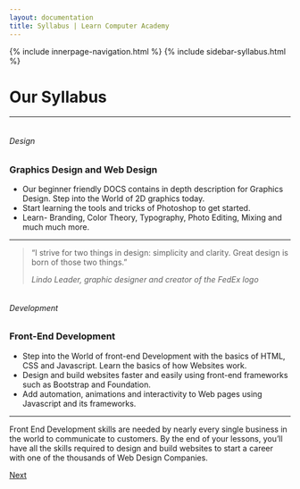 ```yaml
---
layout: documentation
title: Syllabus | Learn Computer Academy
---
```




<div class="loader">
  {% include innerpage-navigation.html %}
  {% include sidebar-syllabus.html %}


  <div class="page-content">
    <div class="content-wrapper">
      <div class="row">
        <div class="col-md-9 content">
          <!-- Your content goes started here -->
          <div class="doc-content">
            <h1>Our Syllabus</h1>
            <hr>
            <div class="col-md-10 offset-md-1 py-5">
              <div class="row">
                <div class="col max-col">
                  <div class="technology-img text-center">
                    <a href="https://docs.learncomputer.in/design/photoshop/photoshop-syllabus" title="Photoshop">
                      <img src="{{ site.baseurl }}/assets/img/logo/photoshop.png" class="img-fluid" alt="">
                    </a>
                  </div>
                </div>
                <div class="col max-col">
                  <div class="technology-img text-center">
                    <a href="https://docs.learncomputer.in/html/html-syllabus" title="HTML 5">
                      <img src="{{ site.baseurl }}/assets/img/logo/html-5.png" class="img-fluid" alt="">
                    </a>
                  </div>
                </div>
                <div class="col max-col">
                  <div class="technology-img text-center">
                    <a href="https://docs.learncomputer.in/css/bootstrap" title="Bootstrap">
                      <img src="{{ site.baseurl }}/assets/img/logo/bootstrap-stack.png" class="img-fluid" alt="">
                    </a>
                  </div>
                </div>
                <div class="col max-col">
                  <div class="technology-img text-center">
                    <a href="https://docs.learncomputer.in/css/css-intro" title="CSS">
                      <img src="{{ site.baseurl }}/assets/img/logo/css.png" class="img-fluid" alt="">
                    </a>
                  </div>
                </div>
                <div class="col max-col">
                  <div class="technology-img text-center">
                    <a href="https://cdnjs.com/libraries/normalize" title="Normalize CSS">
                      <img src="{{ site.baseurl }}/assets/img/logo/normalize-css.png" class="img-fluid" alt="">
                    </a>
                  </div>
                </div>
                <div class="col max-col">
                  <div class="technology-img text-center">
                    <a href="https://sass-lang.com/" title="SASS">
                      <img src="{{ site.baseurl }}/assets/img/logo/Sass.png" class="img-fluid" alt="">
                    </a>
                  </div>
                </div>
                <div class="col max-col">
                  <div class="technology-img text-center">
                    <a href="https://docs.learncomputer.in/javascript/js-syllabus" title="JavaScript">
                      <img src="{{ site.baseurl }}/assets/img/logo/javascript.png" class="img-fluid" alt="">
                    </a>
                  </div>
                </div>
                <div class="col max-col">
                  <div class="technology-img text-center">
                    <a href="https://docs.learncomputer.in/javascript/jquery" title="JQuery">
                      <img src="{{ site.baseurl }}/assets/img/logo/jquery-logo.png" class="img-fluid" alt="">
                    </a>
                  </div>
                </div>
              </div>
            </div>
            <div class="inner-container">
              <div class="row code-collaboration align-items-center justify-content-between py-5">
                <div class="col-md-7">
                  <div class="feature-img">
                    <img src="{{ site.baseurl }}/assets/img/extended-feature4.png" class="img-fluid" alt="">
                  </div>
                </div>
                <div class="col-md-5">
                  <div class="text-block">
                    <h6 class="heading-sm">Design</h6>
                    <!-- <h3>Deploy often with built-in continuous delivery</h3> -->
                    <h3>Graphics Design and Web Design</h3>
                    <ul>
                      <li>Our beginner friendly DOCS contains in depth description for Graphics Design. Step into the World of 2D graphics today.</li>
                      <li>Start learning the tools and tricks of Photoshop to get started.</li>
                      <li>Learn- Branding, Color Theory, Typography, Photo Editing, Mixing and much much more.</li>
                    </ul>
                    <hr>
                    <blockquote class="blockquote quote-text">
                      <p class="mb-0">“I strive for two things in design: simplicity and clarity. Great design is born of those two things.”</p>
                      <cite class="quote-attribution">Lindo Leader, graphic designer and creator of the FedEx logo</cite>
                    </blockquote>
                  </div>
                </div>
              </div>
              <div class="row code-collaboration align-items-center justify-content-between py-5">
                <div class="col-md-7">
                  <div class="feature-img">
                    <img src="{{ site.baseurl }}/assets/img/extended-feature5.png" class="img-fluid" alt="">
                  </div>
                </div>
                <div class="col-md-5 order-md-first order-last">
                  <div class="text-block">
                    <h6 class="heading-sm">Development</h6>
                    <h3>Front-End Development</h3>
                    <ul>
                      <li>Step into the World of front-end Development with the basics of HTML, CSS and Javascript. Learn the basics of how Websites work.</li>
                      <li>Design and build websites faster and easily using front-end frameworks such as Bootstrap and Foundation.</li>
                      <li>Add automation, animations and interactivity to Web pages using Javascript and its frameworks.</li>
                    </ul>
                    <hr>
                    <p>Front End Development skills are needed by nearly every single business in the world to communicate to customers. By the end of your lessons, you’ll have all the skills required to design and build websites to start a career with one of the thousands of Web Design Companies.</p>
                  </div>
                </div>
              </div>
            </div>
          </div>
          <!-- /.Your content ends here -->
          <div class="footer-btn d-flex justify-content-end">
            <!--   <a href="#" class="btn"><i class="fas fa-arrow-circle-left"></i>Previous</a> -->
            <a href="{{ site.baseurl }}/design/photoshop/photoshop-syllabus" class="btn">Next <i class="fas fa-arrow-circle-right"></i>
            </a>
          </div>
          <!-- /.End of footer button -->
        </div>
        <!-- Right Sidebar Start--> <?php include 'includes/right-sidebar-innerpage.php'; ?>
        <!-- Right-Sidebar End -->
      </div>
    </div>